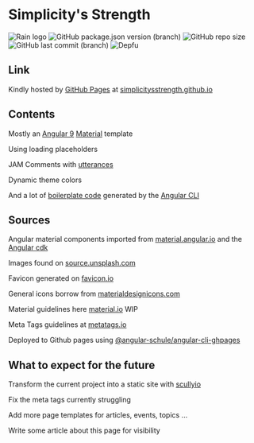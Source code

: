 # Simplicity's Strength

![Rain logo](https://simplicitysstrength.github.io/ng_template_20/assets/weather-pouring.svg)
![GitHub package.json version (branch)](https://img.shields.io/github/package-json/v/SimplicitysStrength/SimplicitysStrength.github.io/develop)
![GitHub repo size](https://img.shields.io/github/repo-size/SimplicitysStrength/SimplicitysStrength.github.io)
![GitHub last commit (branch)](https://img.shields.io/github/last-commit/SimplicitysStrength/SimplicitysStrength.github.io/develop)
![Depfu](https://img.shields.io/depfu/SimplicitysStrength/SimplicitysStrength.github.io)

## Link

Kindly hosted by [GitHub Pages](https://pages.github.com/) at [simplicitysstrength.github.io](https://simplicitysstrength.github.io)

## Contents

Mostly an [Angular 9](https://v9.angular.io/docs) [Material](https://material.io/) template

Using loading placeholders

JAM Comments with [utterances](https://github.com/utterance/utterances)

Dynamic theme colors

And a lot of [boilerplate code](https://en.wikipedia.org/wiki/Boilerplate_code) generated by the [Angular CLI](https://cli.angular.io/)

## Sources

Angular material components imported from [material.angular.io](https://material.angular.io)
and the [Angular cdk](https://material.angular.io/cdk/categories)

Images found on [source.unsplash.com](https://source.unsplash.com/)

Favicon generated on [favicon.io](https://favicon.io/)

General icons borrow from [materialdesignicons.com](https://materialdesignicons.com/)

Material guidelines here [material.io](https://material.io/) WIP

Meta Tags guidelines at [metatags.io](https://metatags.io/)

Deployed to Github pages using [@angular-schule/angular-cli-ghpages](https://github.com/angular-schule/angular-cli-ghpages)

## What to expect for the future

Transform the current project into a static site with [scullyio](https://github.com/scullyio/scully)

Fix the meta tags currently struggling

Add more page templates for articles, events, topics ...

Write some article about this page for visibility

